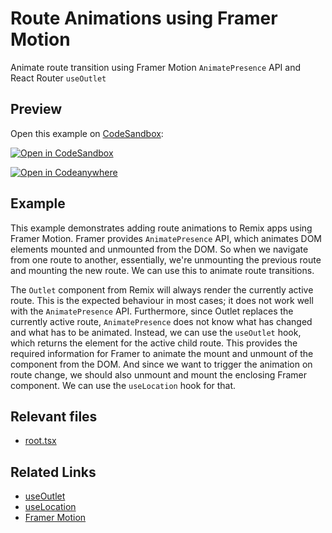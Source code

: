 # Route Animations using Framer Motion

Animate route transition using Framer Motion `AnimatePresence` API and React Router `useOutlet`

## Preview

Open this example on [CodeSandbox](https://codesandbox.com):

[![Open in CodeSandbox](https://codesandbox.io/static/img/play-codesandbox.svg)](https://codesandbox.io/s/github/remix-run/examples/tree/main/framer-route-animation)

[![Open in Codeanywhere](https://codeanywhere.com/img/open-in-codeanywhere-btn.svg)](https://app.codeanywhere.com/#https://github.com/remix-run/examples)

## Example

This example demonstrates adding route animations to Remix apps using Framer Motion. Framer provides `AnimatePresence` API, which animates DOM elements mounted and unmounted from the DOM. So when we navigate from one route to another, essentially, we're unmounting the previous route and mounting the new route. We can use this to animate route transitions.

The `Outlet` component from Remix will always render the currently active route. This is the expected behaviour in most cases; it does not work well with the `AnimatePresence` API. Furthermore, since Outlet replaces the currently active route, `AnimatePresence` does not know what has changed and what has to be animated. Instead, we can use the `useOutlet` hook, which returns the element for the active child route. This provides the required information for Framer to animate the mount and unmount of the component from the DOM. And since we want to trigger the animation on route change, we should also unmount and mount the enclosing Framer component. We can use the `useLocation` hook for that.

## Relevant files

- [root.tsx](./app/root.tsx)

## Related Links

- [useOutlet](https://reactrouter.com/hooks/use-outlet)
- [useLocation](https://reactrouter.com/hooks/use-location)
- [Framer Motion](https://www.framer.com/docs/introduction/)
